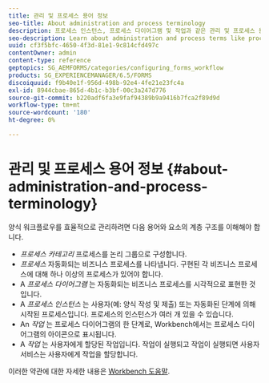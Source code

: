 ```yaml
---
title: 관리 및 프로세스 용어 정보
seo-title: About administration and process terminology
description: 프로세스 인스턴스, 프로세스 다이어그램 및 작업과 같은 관리 및 프로세스 용어에 대해 알아봅니다.
seo-description: Learn about administration and process terms like process instance, process diagram and operation.
uuid: cf3f5bfc-4650-4f3d-81e1-9c814cfd497c
contentOwner: admin
content-type: reference
geptopics: SG_AEMFORMS/categories/configuring_forms_workflow
products: SG_EXPERIENCEMANAGER/6.5/FORMS
discoiquuid: f9b40e1f-956d-498b-92e4-4fe21e23fc4a
exl-id: 8944cbae-865d-4b1c-b3bf-00c3a247d776
source-git-commit: b220adf6fa3e9faf94389b9a9416b7fca2f89d9d
workflow-type: tm+mt
source-wordcount: '180'
ht-degree: 0%

---
```


# 관리 및 프로세스 용어 정보 {#about-administration-and-process-terminology}

양식 워크플로우를 효율적으로 관리하려면 다음 용어와 요소의 계층 구조를 이해해야 합니다.

* *프로세스 카테고리* 프로세스를 논리 그룹으로 구성합니다.
* *프로세스* 자동화되는 비즈니스 프로세스를 나타냅니다. 구현된 각 비즈니스 프로세스에 대해 하나 이상의 프로세스가 있어야 합니다.
* A *프로세스 다이어그램* 는 자동화되는 비즈니스 프로세스를 시각적으로 표현한 것입니다.
* A *프로세스 인스턴스* 는 사용자(예: 양식 작성 및 제출) 또는 자동화된 단계에 의해 시작된 프로세스입니다. 프로세스의 인스턴스가 여러 개 있을 수 있습니다.
* An *작업* 는 프로세스 다이어그램의 한 단계로, Workbench에서는 프로세스 다이어그램의 아이콘으로 표시됩니다.
* A *작업* 는 사용자에게 할당된 작업입니다. 작업이 실행되고 작업이 실행되면 사용자 서비스는 사용자에게 작업을 할당합니다.

이러한 약관에 대한 자세한 내용은 [Workbench 도움말](https://www.adobe.com/go/learn_aemforms_workbench_63).
